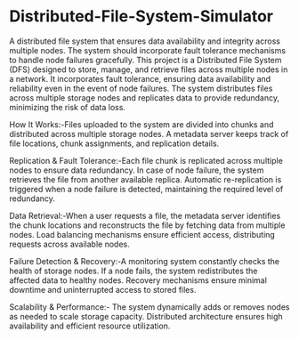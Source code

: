 # Distributed-File-System-Simulator
A distributed file system that ensures data availability and integrity across multiple nodes. The system should incorporate fault tolerance mechanisms to handle node failures gracefully.
This project is a Distributed File System (DFS) designed to store, manage, and retrieve files across multiple nodes in a network. It incorporates fault tolerance, ensuring data availability and reliability even in the event of node failures. The system distributes files across multiple storage nodes and replicates data to provide redundancy, minimizing the risk of data loss.

How It Works:-Files uploaded to the system are divided into chunks and distributed across multiple storage nodes. A metadata server keeps track of file locations, chunk assignments, and replication details.

Replication & Fault Tolerance:-Each file chunk is replicated across multiple nodes to ensure data redundancy. In case of node failure, the system retrieves the file from another available replica. Automatic re-replication is triggered when a node failure is detected, maintaining the required level of redundancy.

Data Retrieval:-When a user requests a file, the metadata server identifies the chunk locations and reconstructs the file by fetching data from multiple nodes. Load balancing mechanisms ensure efficient access, distributing requests across available nodes.

Failure Detection & Recovery:-A monitoring system constantly checks the health of storage nodes. If a node fails, the system redistributes the affected data to healthy nodes. Recovery mechanisms ensure minimal downtime and uninterrupted access to stored files.

Scalability & Performance:- The system dynamically adds or removes nodes as needed to scale storage capacity. Distributed architecture ensures high availability and efficient resource utilization.
